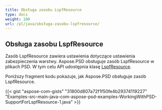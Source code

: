 ```yaml
---
title: Obsługa zasobu LspfResource
type: docs
weight: 100
url: /pl/java/obsługa-zasobu-lspfresource/
---
```


## **Obsługa zasobu LspfResource**
Zasób LspfResource zawiera ustawienia dotyczące ustawienia zabezpieczenia warstwy. Aspose.PSD obsługuje zasób LspfResource w plikach PSD. W tym celu API udostępnia klasę [LspfResource](https://reference.aspose.com/java/psd/com.aspose.psd.fileformats.psd.layers.layerresources/LspfResource).

Poniższy fragment kodu pokazuje, jak Aspose.PSD obsługuje zasób LspfResource.

{{< gist "aspose-com-gists" "31800d807a72f1f50fe4b29374119227" "Examples-src-main-java-com-aspose-psd-examples-WorkingWithPSD-SupportForLspfResource-1.java" >}}
